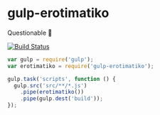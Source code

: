 # gulp-erotimatiko
Questionable :japanese_ogre:

[![Build Status](https://travis-ci.org/alexlrobertson/gulp-erotimatiko.svg)](https://travis-ci.org/alexlrobertson/gulp-erotimatiko)

```javascript
var gulp = require('gulp');
var erotimatiko = require('gulp-erotimatiko');

gulp.task('scripts', function () {
  gulp.src('src/**/*.js')
    .pipe(erotimatiko())
    .pipe(gulp.dest('build'));
});
```
